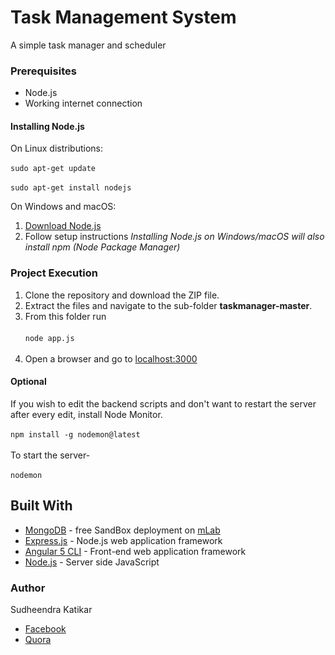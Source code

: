 # Task Management System
A simple task manager and scheduler
### Prerequisites
- Node.js
- Working internet connection
#### Installing Node.js
On Linux distributions:<br><br>
`sudo apt-get update`<br><br>
`sudo apt-get install nodejs`

On Windows and macOS:<br>
1. [Download Node.js](https://nodejs.org/en/download/)<br>
2. Follow setup instructions
*Installing Node.js on Windows/macOS will also install npm (Node Package Manager)*

### Project Execution
1. Clone the repository and download the ZIP file.
2. Extract the files and navigate to the sub-folder **taskmanager-master**.
3. From this folder run<br><br>
`node app.js`<br><br>
4. Open a browser and go to [localhost:3000](http://localhost:3000)

#### Optional
If you wish to edit the backend scripts and don't want to restart the server after every edit, install Node Monitor.<br><br>
`npm install -g nodemon@latest`<br><br>
To start the server-<br><br>
`nodemon`

## Built With
- [MongoDB](https://mongodb.com/) - free SandBox deployment on [mLab](https://mlab.com/)
- [Express.js](https://expressjs.com/) - Node.js web application framework
- [Angular 5 CLI](https://angular.io/) - Front-end web application framework
- [Node.js](https://nodejs.org/) - Server side JavaScript

### Author
Sudheendra Katikar
- [Facebook](https://www.facebook.com/sudheeeendra)
- [Quora](https://www.quora.com/profile/Sudheendra-Katikar)
